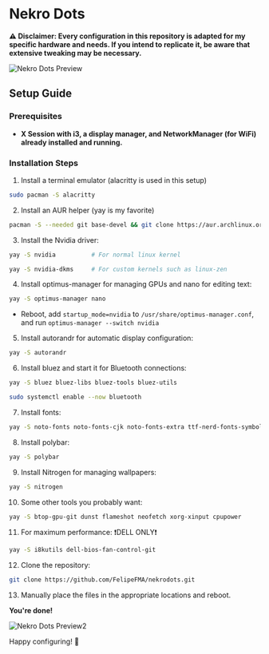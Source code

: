 # Nekro Dots

**⚠️ Disclaimer: Every configuration in this repository is adapted for my specific hardware and needs. If you intend to replicate it, be aware that extensive tweaking may be necessary.**

![Nekro Dots Preview](https://github.com/FelipeFMA/nekrodots/assets/30672253/7c2d80a4-1f63-425c-897f-369314ea210b)


## Setup Guide

### Prerequisites

- **X Session with i3, a display manager, and NetworkManager (for WiFi) already installed and running.**

### Installation Steps

01. Install a terminal emulator (alacritty is used in this setup)
   ```bash
   sudo pacman -S alacritty
   ```

02. Install an AUR helper (yay is my favorite)
   ```bash
   pacman -S --needed git base-devel && git clone https://aur.archlinux.org/yay-bin.git && cd yay-bin && makepkg -si
   ```

03. Install the Nvidia driver:
   ```bash
   yay -S nvidia          # For normal linux kernel
   ```
   ```bash
   yay -S nvidia-dkms     # For custom kernels such as linux-zen
   ```

04. Install optimus-manager for managing GPUs and nano for editing text:
   ```bash
   yay -S optimus-manager nano
   ```
   - Reboot, add `startup_mode=nvidia` to `/usr/share/optimus-manager.conf`, and run `optimus-manager --switch nvidia`

05. Install autorandr for automatic display configuration:
   ```bash
   yay -S autorandr
   ```

06. Install bluez and start it for Bluetooth connections:
   ```bash
   yay -S bluez bluez-libs bluez-tools bluez-utils
   ```
   ```bash
   sudo systemctl enable --now bluetooth
   ```

07. Install fonts:
   ```bash
   yay -S noto-fonts noto-fonts-cjk noto-fonts-extra ttf-nerd-fonts-symbols ttf-nerd-fonts-symbols-common ttf-jetbrains-mono-nerd ttf-sourcecodepro-nerd
   ```

08. Install polybar:
   ```bash
   yay -S polybar
   ```

09. Install Nitrogen for managing wallpapers:
   ```bash
   yay -S nitrogen
   ```

10. Some other tools you probably want:
   ```bash
   yay -S btop-gpu-git dunst flameshot neofetch xorg-xinput cpupower
   ```

11. For maximum performance: ❗DELL ONLY❗
   ```bash
   yay -S i8kutils dell-bios-fan-control-git
   ```

12. Clone the repository:
   ```bash
   git clone https://github.com/FelipeFMA/nekrodots.git
   ```

13. Manually place the files in the appropriate locations and reboot.

**You're done!**

![Nekro Dots Preview2](https://github.com/FelipeFMA/nekrodots/assets/30672253/5afc431a-85ca-4f6c-8156-f419c201d1c6)

Happy configuring! 🚀
